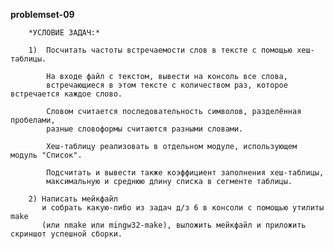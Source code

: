 **problemset-09**

        *УСЛОВИЕ ЗАДАЧ:*

        1)  Посчитать частоты встречаемости слов в тексте с помощью хеш-таблицы.

            На входе файл с текстом, вывести на консоль все слова,
            встречающиеся в этом тексте с количеством раз, которое встречается каждое слово.

            Словом считается последовательность символов, разделённая пробелами,
            разные словоформы считаются разными словами.

            Хеш-таблицу реализовать в отдельном модуле, использующем модуль "Список".

            Подсчитать и вывести также коэффициент заполнения хеш-таблицы,
            максимальную и среднюю длину списка в сегменте таблицы.

        2) Написать мейкфайл
           и собрать какую-либо из задач д/з 6 в консоли с помощью утилиты make
           (или nmake или mingw32-make), выложить мейкфайл и приложить скриншот успешной сборки.
